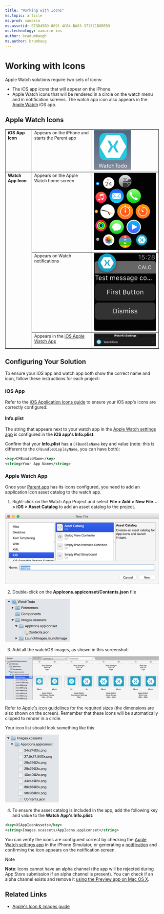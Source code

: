 ```yaml
---
title: "Working with Icons"
ms.topic: article
ms.prod: xamarin
ms.assetid: EE3D45BD-8091-4C04-BA83-371371D8BEB9
ms.technology: xamarin-ios
author: bradumbaugh
ms.author: brumbaug
---
```


# Working with Icons

Apple Watch solutions require two sets of icons:

* The iOS app icons that will appear on the iPhone.
* Apple Watch icons that will be rendered in a circle
  on the watch menu and in notification screens. The watch
  app icon also appears in the [Apple Watch](~/ios/watchos/app-fundamentals/settings.md)
  iOS app.

## Apple Watch Icons

<table align="center" border="1" cellpadding="1" cellspacing="1">
    <tr>
      <td valign="top">
        <b>iOS App Icon</b>
      </td>
      <td valign="top">
        Appears on the iPhone and starts the Parent app
      </td>
      <td>
        <img src="icons-images/icon-ios.png" class="tableimg">
      </td>
    </tr>
    <tr>
      <td valign="top" rowspan="3">
        <b>Watch App Icon</b>
      </td>
      <td valign="top">
        Appears on the Apple Watch home screen
      </td>
      <td>
        <img src="icons-images/icon-home.png" class="tableimg" />
      </td>
    </tr>
    <tr>
      <td valign="top">
        Appears on Watch notifications
      </td>
      <td>
        <img src="icons-images/notification-icon.png" class="tableimg" />
      </td>
    </tr>
    <tr>
      <td valign="top">
        Appears in the <a href="~/ios/watchos/app-fundamentals/settings.md">iOS Apple Watch App</a>
      </td>
      <td>
        <a href="icons-images/watch-app.png">
          <img src="icons-images/watch-app-sml.png" class="tableimg">
        </a>
      </td>
    </tr>
    <tbody>
</table>



## Configuring Your Solution

To ensure your iOS app and watch app both show the correct
  name and icon, follow these instructions for each project:

### iOS App

Refer to the [iOS Application Icons guide](~/ios/app-fundamentals/images-icons/app-icons.md)
  to ensure your iOS app's icons are correctly configured.

#### Info.plist

The string that appears next to your watch app in the [Apple Watch settings app](~/ios/watchos/app-fundamentals/settings.md) is configured in the
**iOS app's Info.plist**.

Confirm that your **Info.plist** has a `CFBundleName` key and value (note:
  this is different to the `CFBundleDisplayName`, you can have both):

```xml
<key>CFBundleName</key>
<string>Your App Name</string>
```

### Apple Watch App

Once your [Parent app](~/ios/watchos/app-fundamentals/parent-app.md) has
  its icons configured, you need to add an application icon
  asset catalog to the watch app.

1. Right-click on the Watch App Project and select
  **File > Add > New File... > iOS > Asset Catalog** to add an
  asset catalog to the project.

 ![](icons-images/newasset.png "Add an asset catalog to the project")

2. Double-click on the **AppIcons.appiconset/Contents.json** file

  ![](icons-images/xcassets-iconset-sml.png "The AppIcons contents")

3. Add all the watchOS images, as shown in this screenshot:

  [![](icons-images/appicons-sml.png "Add all the watchOS images, as shown in this screenshot")](icons-images/appicons.png#lightbox)

  Refer to [Apple's icon guidelines](https://developer.apple.com/library/prerelease/ios/documentation/UserExperience/Conceptual/WatchHumanInterfaceGuidelines/IconandImageSizes.html) for the required sizes
  (the dimensions are also shown on the screen). Remember
  that these icons will be automatically clipped to render
  in a circle.

  Your icon list should look something like this:

  ![](icons-images/xcassets-complete-sml.png "The icon list in the Solution Explorer")

4. To ensure the asset catalog is included in the app, add
  the following key and value to the **Watch App's Info.plist**:

```xml
<key>XSAppIconAssets</key>
<string>Images.xcassets/AppIcons.appiconset</string>
```

You can verify the icons are configured correct by checking
  the [Apple Watch settings app](~/ios/watchos/app-fundamentals/settings.md)
  in the iPhone Simulator, or generating a [notification](~/ios/watchos/platform/notifications.md)
  and confirming the icon appears on the notification screen.

> [!NOTE]
> **Note**: Icons cannot have an alpha channel (the app will be rejected during App Store submission if an alpha channel is present). You can check if an alpha channel exists and remove it [using the Preview app on Mac OS X](~/ios/watchos/troubleshooting.md#noalpha).


## Related Links

- [Apple's Icon & Images guide](https://developer.apple.com/library/prerelease/ios/documentation/UserExperience/Conceptual/WatchHumanInterfaceGuidelines/IconandImageSizes.html)
